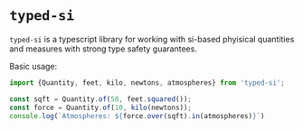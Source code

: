 # `typed-si`

`typed-si` is a typescript library for working with si-based phyisical quantities and measures with strong type safety guarantees.

Basic usage:

```ts
import {Quantity, feet, kilo, newtons, atmospheres} from 'typed-si';

const sqft = Quantity.of(50, feet.squared());
const force = Quantity.of(10, kilo(newtons));
console.log(`Atmospheres: ${force.over(sqft).in(atmospheres)}`)
```
